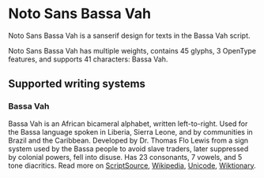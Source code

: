 
# Noto Sans Bassa Vah

Noto Sans Bassa Vah is a sanserif design for texts in the Bassa Vah script. 

Noto Sans Bassa Vah has multiple weights, contains 45 glyphs, 3 OpenType features, and supports 41 characters: Bassa Vah.


## Supported writing systems


### Bassa Vah

Bassa Vah is an African bicameral alphabet, written left-to-right. Used for the Bassa language spoken in Liberia, Sierra Leone, and by communities in Brazil and the Caribbean. Developed by Dr. Thomas Flo Lewis from a sign system used by the Bassa people to avoid slave traders, later suppressed by colonial powers, fell into disuse. Has 23 consonants, 7 vowels, and 5 tone diacritics. Read more on [ScriptSource](https://scriptsource.org/scr/Bass), [Wikipedia](https://en.wikipedia.org/wiki/ISO_15924:Bass), [Unicode](https://www.unicode.org/versions/Unicode13.0.0/ch19.pdf#G54402), [Wiktionary](https://en.wiktionary.org/wiki/Category:Bassa_script).

